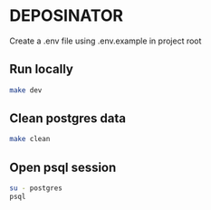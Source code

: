 # DEPOSINATOR

Create a .env file using .env.example in project root

## Run locally

```bash
make dev
```

## Clean postgres data

```bash
make clean
```

## Open psql session

```bash
su - postgres
psql
```
